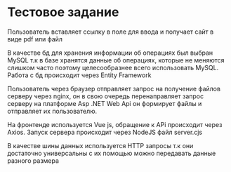 # Тестовое задание
Пользователь вставляет ссылку в поле для ввода и получает сайт в виде pdf или файл

В качестве бд для хранения информации об операциях был выбран MySQL т.к в базе хранятся данные об операциях, которые не меняются слишком часто поэтому целесообразнее всего использовать MySQL. Работа с бд происходит через Entity Framework 

Пользователь через браузер отправляет запрос на получение файлов серверу через nginx, он в свою очередь перенаправляет запрос серверу на платформе Asp .NET Web Api он формирует файлы и отправляет их пользователю.

На фронтенде используется Vue js, обращение к APi происходит через Axios. Запуск сервера происходит через NodeJS файл server.cjs

В качестве шины данных используется  HTTP запросы т.к они достаточно универсальны с их помощью можно передавать данные разного размера

